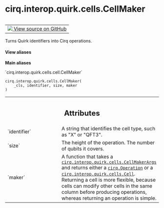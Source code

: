 <div itemscope itemtype="http://developers.google.com/ReferenceObject">
<meta itemprop="name" content="cirq.interop.quirk.cells.CellMaker" />
<meta itemprop="path" content="Stable" />
<meta itemprop="property" content="__new__"/>
</div>

# cirq.interop.quirk.cells.CellMaker

<!-- Insert buttons and diff -->

<table class="tfo-notebook-buttons tfo-api" align="left">

<td>
  <a target="_blank" href="https://github.com/quantumlib/cirq/tree/master/cirq/interop/quirk/cells/cell.py">
    <img src="https://www.tensorflow.org/images/GitHub-Mark-32px.png" />
    View source on GitHub
  </a>
</td>
</table>



Turns Quirk identifiers into Cirq operations.

<section class="expandable">
  <h4 class="showalways">View aliases</h4>
  <p>
<b>Main aliases</b>
<p>`cirq.interop.quirk.cells.cell.CellMaker`</p>
</p>
</section>

<pre class="devsite-click-to-copy prettyprint lang-py tfo-signature-link">
<code>cirq.interop.quirk.cells.CellMaker(
    _cls, identifier, size, maker
)
</code></pre>



<!-- Placeholder for "Used in" -->




<!-- Tabular view -->
 <table class="responsive fixed orange">
<colgroup><col width="214px"><col></colgroup>
<tr><th colspan="2"><h2 class="add-link">Attributes</h2></th></tr>

<tr>
<td>
`identifier`
</td>
<td>
A string that identifies the cell type, such as "X" or "QFT3".
</td>
</tr><tr>
<td>
`size`
</td>
<td>
The height of the operation. The number of qubits it covers.
</td>
</tr><tr>
<td>
`maker`
</td>
<td>
A function that takes a <a href="../../../../cirq/interop/quirk/cells/CellMakerArgs.md"><code>cirq.interop.quirk.cells.CellMakerArgs</code></a> and
returns either a <a href="../../../../cirq/ops/Operation.md"><code>cirq.Operation</code></a> or a <a href="../../../../cirq/interop/quirk/cells/Cell.md"><code>cirq.interop.quirk.cells.Cell</code></a>.
Returning a cell is more flexible, because cells can modify other cells
in the same column before producing operations, whereas returning an
operation is simple.
</td>
</tr>
</table>



